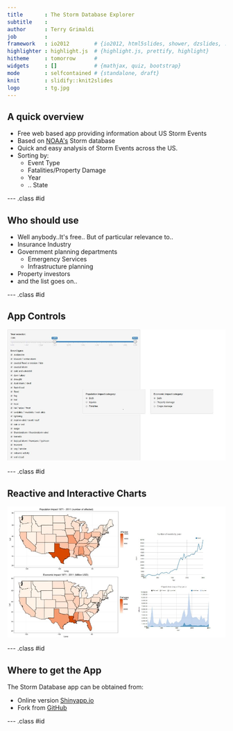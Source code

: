 ```yaml
---
title       : The Storm Database Explorer
subtitle    : 
author      : Terry Grimaldi
job         : 
framework   : io2012        # {io2012, html5slides, shower, dzslides, ...}
highlighter : highlight.js  # {highlight.js, prettify, highlight}
hitheme     : tomorrow      # 
widgets     : []            # {mathjax, quiz, bootstrap}
mode        : selfcontained # {standalone, draft}
knit        : slidify::knit2slides
logo        : tg.jpg
---
```



## A quick overview  
* Free web based app providing information about US Storm Events
* Based on [NOAA's](http://www.noaa.gov/) Storm database
* Quick and easy analysis of Storm Events across the US.
* Sorting by:
  + Event Type
  + Fatalities/Property Damage
  + Year
  + .. State

--- .class #id 

## Who should use  
* Well anybody..It's free.. But of particular relevance to..
* Insurance Industry
* Government planning departments
  + Emergency Services
  + Infrastructure planning
* Property investors
* and the list goes on..

--- .class #id 

## App Controls

![Controls](assets/img/Capture1.jpg)

--- .class #id 

## Reactive and Interactive Charts

![Controls](assets/img/Capture3.jpg)

--- .class #id 

## Where to get the App  

The Storm Database app can be obtained from:  

* Online version [Shinyapp.io](https://terrygrimaldi.shinyapps.io/Shiny_Project/)
* Fork from [GitHub](https://github.com/TerryGrimaldi/DevDP_proj.git) 

--- .class #id
